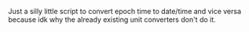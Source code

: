 Just a silly little script to convert epoch time to date/time and vice versa because idk why the already existing unit converters don't do it.
